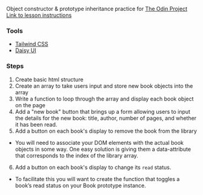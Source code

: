 Object constructor & prototype inheritance practice for [The Odin Project](https://www.theodinproject.com)  
[Link to lesson instructions](https://www.theodinproject.com/paths/full-stack-javascript/courses/javascript/lessons/library)   

### Tools

- [Tailwind CSS](https://tailwindcss.com/)
- [Daisy UI](https://daisyui.com/)  

### Steps

1. Create basic html structure
2. Create an array to take users input and store new book objects into the array
3. Write a function to loop through the array and display each book object on the page
4. Add a "new book" button that brings up a form allowing users to input the details for the new book: title, author, number of pages, and whether it has been read.
5. Add a button on each book's display to remove the book from the library  
  - You will need to associate your DOM elements with the actual book objects in some way. One easy solution is giving them a data-attribute that corresponds to the index of the library array.
6. Add a button on each book's display to change its `read` status.
 - To facilitate this you will want to create the function that toggles a book’s read status on your Book prototype instance.  
